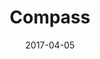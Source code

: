 ---
title: Compass
date: 2017-04-05
link: https://hunormarton.github.io/compass/
image: ./compass.png
sources: [{ type: github, id: compass }]
techs: [javascript, react, deviceorientation]
---